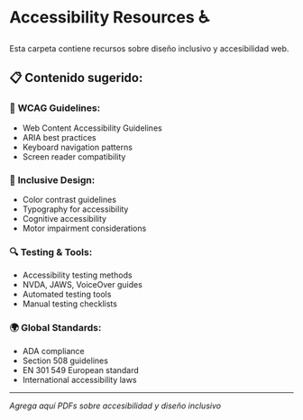 # Accessibility Resources ♿

Esta carpeta contiene recursos sobre diseño inclusivo y accesibilidad web.

## 📋 Contenido sugerido:

### 📜 **WCAG Guidelines:**
- Web Content Accessibility Guidelines
- ARIA best practices
- Keyboard navigation patterns
- Screen reader compatibility

### 🎨 **Inclusive Design:**
- Color contrast guidelines
- Typography for accessibility
- Cognitive accessibility
- Motor impairment considerations

### 🔍 **Testing & Tools:**
- Accessibility testing methods
- NVDA, JAWS, VoiceOver guides
- Automated testing tools
- Manual testing checklists

### 🌍 **Global Standards:**
- ADA compliance
- Section 508 guidelines
- EN 301 549 European standard
- International accessibility laws

---
*Agrega aquí PDFs sobre accesibilidad y diseño inclusivo*